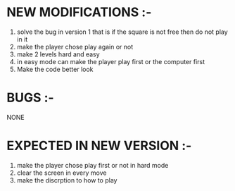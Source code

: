 # NEW MODIFICATIONS :-
1) solve the bug in version 1 that is if the square is not free then do not play in it
2) make the player chose play again or not
3) make 2 levels hard and easy
4) in easy mode can make the player play first or the computer first
5) Make the code better look


# BUGS :-
NONE

# EXPECTED IN NEW VERSION :-
1) make the player chose play first or not in hard mode
2) clear the screen in every move
3) make the discrption to how to play
